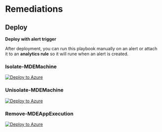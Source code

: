 # Remediations

## Deploy

**Deploy with alert trigger**

After deployment, you can run this playbook manually on an alert or attach it to an **analytics rule** so it will rune when an alert is created.

### Isolate-MDEMachine

[![Deploy to Azure](https://aka.ms/deploytoazurebutton)](https://portal.azure.com/#create/Microsoft.Template/uri/https%3A%2F%2Fraw.githubusercontent.com%2FAzure%2FAzure-Sentinel%2Fmaster%2FPlaybooks%2FIsolate-MDEMachine%2Falert-trigger%2Fazuredeploy.json)


### Unisolate-MDEMachine

[![Deploy to Azure](https://aka.ms/deploytoazurebutton)](https://portal.azure.com/#create/Microsoft.Template/uri/https%3A%2F%2Fraw.githubusercontent.com%2FAzure%2FAzure-Sentinel%2Fmaster%2FPlaybooks%2FUnisolate-MDEMachine%2Falert-trigger%2Fazuredeploy.json)


### Remove-MDEAppExecution

[![Deploy to Azure](https://aka.ms/deploytoazurebutton)](https://portal.azure.com/#create/Microsoft.Template/uri/https%3A%2F%2Fraw.githubusercontent.com%2FAzure%2FAzure-Sentinel%2Fmaster%2FPlaybooks%2FRemove-MDEAppExecution%2Falert-trigger%2Fazuredeploy.json)
